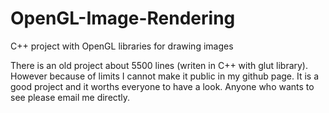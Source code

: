# OpenGL-Image-Rendering
C++ project with OpenGL libraries for drawing images

There is an old project about 5500 lines (writen in C++ with glut library). However because of limits I cannot make it public in my github page. It is a good project and it worths everyone to have a look. Anyone who wants to see please email me directly.
